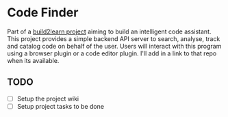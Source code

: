 # Code Finder

Part of a [build2learn project](https://github.com/dorait/b2lideas/wiki/Code-Assistant) aiming to build an intelligent code assistant. This project provides a simple backend API server to search, analyse, track and catalog code on behalf of the user. Users will interact with this program using a browser plugin or a code editor plugin. I'll add in a link to that repo when its available.


## TODO

 - [ ] Setup the project wiki
 - [ ] Setup project tasks to be done
